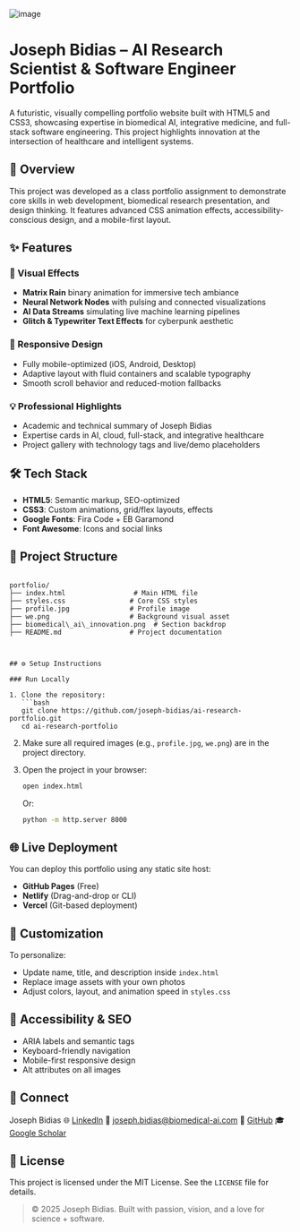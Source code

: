 ![image](https://github.com/user-attachments/assets/f10ae444-6080-4320-8f93-ecfed79dd10f)



# Joseph Bidias – AI Research Scientist & Software Engineer Portfolio

A futuristic, visually compelling portfolio website built with HTML5 and CSS3, showcasing expertise in biomedical AI, integrative medicine, and full-stack software engineering. This project highlights innovation at the intersection of healthcare and intelligent systems.

## 🚀 Overview

This project was developed as a class portfolio assignment to demonstrate core skills in web development, biomedical research presentation, and design thinking. It features advanced CSS animation effects, accessibility-conscious design, and a mobile-first layout.

## ✨ Features

### 🧠 Visual Effects
- **Matrix Rain** binary animation for immersive tech ambiance
- **Neural Network Nodes** with pulsing and connected visualizations
- **AI Data Streams** simulating live machine learning pipelines
- **Glitch & Typewriter Text Effects** for cyberpunk aesthetic

### 📱 Responsive Design
- Fully mobile-optimized (iOS, Android, Desktop)
- Adaptive layout with fluid containers and scalable typography
- Smooth scroll behavior and reduced-motion fallbacks

### 💡 Professional Highlights
- Academic and technical summary of Joseph Bidias
- Expertise cards in AI, cloud, full-stack, and integrative healthcare
- Project gallery with technology tags and live/demo placeholders

## 🛠️ Tech Stack

- **HTML5**: Semantic markup, SEO-optimized
- **CSS3**: Custom animations, grid/flex layouts, effects
- **Google Fonts**: Fira Code + EB Garamond
- **Font Awesome**: Icons and social links

## 📁 Project Structure

```

portfolio/
├── index.html                 # Main HTML file
├── styles.css                # Core CSS styles
├── profile.jpg               # Profile image
├── we.png                    # Background visual asset
├── biomedical\_ai\_innovation.png  # Section backdrop
├── README.md                 # Project documentation



## ⚙️ Setup Instructions

### Run Locally

1. Clone the repository:
   ```bash
   git clone https://github.com/joseph-bidias/ai-research-portfolio.git
   cd ai-research-portfolio
````

2. Make sure all required images (e.g., `profile.jpg`, `we.png`) are in the project directory.

3. Open the project in your browser:

   ```bash
   open index.html
   ```

   Or:

   ```bash
   python -m http.server 8000
   ```

## 🌐 Live Deployment

You can deploy this portfolio using any static site host:

* **GitHub Pages** (Free)
* **Netlify** (Drag-and-drop or CLI)
* **Vercel** (Git-based deployment)

## 🧩 Customization

To personalize:

* Update name, title, and description inside `index.html`
* Replace image assets with your own photos
* Adjust colors, layout, and animation speed in `styles.css`

## 🔐 Accessibility & SEO

* ARIA labels and semantic tags
* Keyboard-friendly navigation
* Mobile-first responsive design
* Alt attributes on all images

## 📣 Connect

Joseph Bidias
🌐 [LinkedIn](https://linkedin.com/in/joseph-bidias)
📧 [joseph.bidias@biomedical-ai.com](mailto:joseph.bidias@biomedical-ai.com)
🐙 [GitHub](https://github.com/joseph-bidias)
🎓 [Google Scholar](https://scholar.google.com/citations?user=joseph-bidias)

## 📄 License

This project is licensed under the MIT License. See the `LICENSE` file for details.



> © 2025 Joseph Bidias. Built with passion, vision, and a love for science + software.



